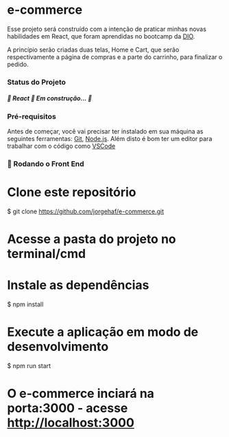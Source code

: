 <h1>e-commerce</h1>
<p>Esse projeto será construído com a intenção de praticar minhas novas habilidades em React, que foram aprendidas no bootcamp da <a href="https://web.dio.me/">DIO</a>.</p>
<p>A princípio serão criadas duas telas, Home e Cart, que serão respectivamente a página de compras e a parte do carrinho, para finalizar o pedido.</p>

<h3>Status do Projeto</h3>
<h5> 
	🚧  React 🚀 Em construção...  🚧
</h5>

### Pré-requisitos

Antes de começar, você vai precisar ter instalado em sua máquina as seguintes ferramentas:
[Git](https://git-scm.com), [Node.js](https://nodejs.org/en/). 
Além disto é bom ter um editor para trabalhar com o código como [VSCode](https://code.visualstudio.com/)

### 🎲 Rodando o Front End

# Clone este repositório
$ git clone https://github.com/jorgehaf/e-commerce.git

# Acesse a pasta do projeto no terminal/cmd

# Instale as dependências
$ npm install

# Execute a aplicação em modo de desenvolvimento
$ npm run start

# O e-commerce inciará na porta:3000 - acesse <http://localhost:3000>